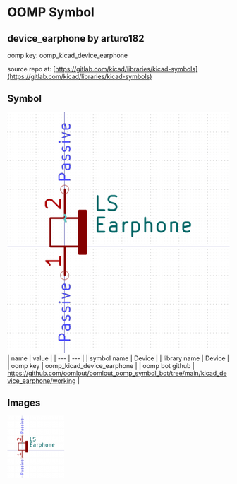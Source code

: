 # OOMP Symbol  
## device_earphone  by arturo182  
  
oomp key: oomp_kicad_device_earphone  
  
source repo at: [https://gitlab.com/kicad/libraries/kicad-symbols](https://gitlab.com/kicad/libraries/kicad-symbols)  
## Symbol  
  
[![working.png](working_600.png)](working.png)  
| name | value | 
| --- | --- | 
| symbol name | Device | 
| library name | Device | 
| oomp key | oomp_kicad_device_earphone | 
| oomp bot github | https://github.com/oomlout/oomlout_oomp_symbol_bot/tree/main/kicad_device_earphone/working | 
## Images  
  
[![working.png](working_140.png)](working.png)  
